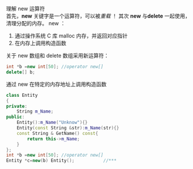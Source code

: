 
理解 new 运算符  
首先，**new** 关键字是一个运算符，可以被*重载* ！
其次 **new** 与**delete** 一起使用，清理分配的内存。
new ：
1. 通过操作系统 C 库 malloc 内存，并返回对应指针
2. 在内存上调用构造函数

关于 new 数组和 delete 数组采用新运算符：
```CPP
int *b =new int[50]; //operator new[]
delete[] b;
```

通过 new 在特定的内存地址上调用构造函数
```C++
class Entity  
{  
private:  
    String m_Name;  
public:  
    Entity():m_Name("Unknow"){}  
    Entity(const String &str):m_Name(str){}  
    const String & GetName() const{  
        return this->m_Name;  
    }  
};
int *b =new int[50]; //operator new[]
Entity *c=new(b) Entity();           //***
```

